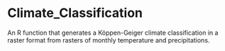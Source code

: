 # Climate_Classification
An R function that generates a Köppen-Geiger climate classification in a raster format from rasters of monthly temperature and precipitations.
